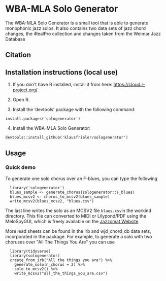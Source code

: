 # WBA-MLA Solo Generator


The WBA-MLA Solo Generator is a small tool that is able to generate monophonic jazz solos. It also contains two data sets of jazz chord changes, the iRealPro collection and changes taken from the Weimar Jazz Database

## Citation


## Installation instructions (local use)

1. If you don't have R installed, install it from here: https://cloud.r-project.org/

2. Open R.

3. Install the ‘devtools’ package with the following command:

`install.packages('sologenerator')`

4. Install the WBA-MLA Solo Generator:

`devtools::install_github('klausfrieler/sologenerator')`

## Usage

### Quick demo 

To generate one solo chorus over an F-blues, you can type the following

```
  library('sologenerator')
  blues_sample <- generate_chorus(sologenerator::F_blues) 
  blues_mcsv2 <- chorus_to_mcsv2(blues_sample)  
  write_mcsv2(blues_mcsv2, "blues.csv")
```
The last line writes the solo as an MCSV2 file `blues.csv`in the workind directory. This file 
can converted to MIDI or Lilypond/PDF using the MeloSpyGUI, which
is freely available on the [Jazzomat Website](https://jazzomat.hfm-weimar.de/download/download.html)

More lead sheets can be found in the irb and wjd_chord_db data sets, incorporated in the package. For example, to generate a solo with two choruses over "All The Things You Are" you can use

```
  library(tidyverse)
  library(sologenerator)
  create_from_irb("All the things you are") %>% 
    generate_solo(n_chorus = 2) %>% 
    solo_to_mcsv2() %>%  
    write_mcsv2("all_the_things_you_are.csv")
```
